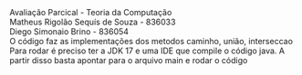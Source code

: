 <div>Avaliação Parcical - Teoria da Computação</div>
<div>Matheus Rigolão Sequís de Souza - 836033</div>
<div>Diego Simonaio Brino - 836054</div>
<div>O código faz as implementações dos metodos caminho, união, interseccao</div>
<div>Para rodar é preciso ter a JDK 17 e uma IDE que compile o código java. A partir disso basta apontar para o arquivo main e rodar o código</div>
